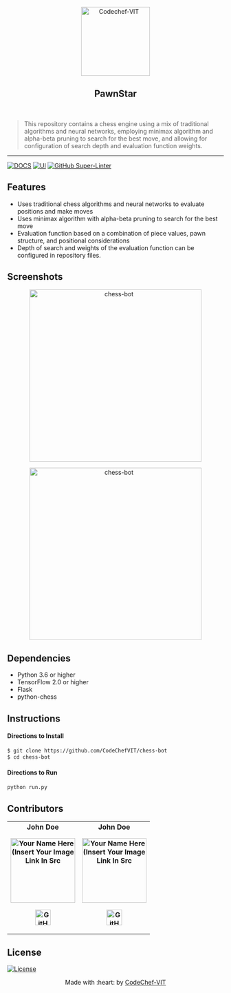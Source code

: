 <p align="center"><a href="https://www.codechefvit.com" target="_blank"><img src="https://i.ibb.co/4J9LXxS/cclogo.png" width=160 title="CodeChef-VIT" alt="Codechef-VIT"></a>
</p>

<h2 align="center"> PawnStar </h2>
<br/>

> This repository contains a chess engine using a mix of traditional algorithms and neural networks, employing minimax algorithm and alpha-beta pruning to search for the best move, and allowing for configuration of search depth and evaluation function weights.

---

[![DOCS](https://img.shields.io/badge/Documentation-see%20docs-green?style=flat-square&logo=appveyor)](INSERT_LINK_FOR_DOCS_HERE) 
  [![UI ](https://img.shields.io/badge/User%20Interface-Link%20to%20UI-orange?style=flat-square&logo=appveyor)](INSERT_UI_LINK_HERE)
[![GitHub Super-Linter](https://github.com/<OWNER>/<REPOSITORY>/workflows/Lint%20Code%20Base/badge.svg)](https://github.com/marketplace/actions/super-linter)
## Features
- Uses traditional chess algorithms and neural networks to evaluate positions and make moves
- Uses minimax algorithm with alpha-beta pruning to search for the best move
- Evaluation function based on a combination of piece values, pawn structure, and positional considerations
- Depth of search and weights of the evaluation function can be configured in repository files.

## Screenshots
<p align="center">
<img src="https://i.imgur.com/GQIXBkQ.png" alt="chess-bot" width="400px"/>
</p>
<p align="center">
<img src="https://i.imgur.com/5BxNn9e.png" alt="chess-bot" width="400px"/>
</p>

## Dependencies
 - Python 3.6 or higher
 - TensorFlow 2.0 or higher
 - Flask
 - python-chess
## Instructions

#### Directions to Install
```sh
$ git clone https://github.com/CodeChefVIT/chess-bot
$ cd chess-bot
```
#### Directions to Run
```sh
python run.py
```
## Contributors
<table>
	<tr align="center" style="font-weight:bold">
		<td>
		John Doe
		<p align="center">
			<img src = "https://i.ibb.co/4J9LXxS/cclogo.png" width="150" height="150" alt="Your Name Here (Insert Your Image Link In Src">
		</p>
			<p align="center">
				<a href = "https://github.com/SachinRaghuvanshi2003">
					<img src = "http://www.iconninja.com/files/241/825/211/round-collaboration-social-github-code-circle-network-icon.svg" width="36" height = "36" alt="GitHub"/>
				</a>
			</p>
		</td>
				<td>
		John Doe
		<p align="center">
			<img src = "https://i.ibb.co/4J9LXxS/cclogo.png" width="150" height="150" alt="Your Name Here (Insert Your Image Link In Src">
		</p>
			<p align="center">
				<a href = "https://github.com/Tarran-Sidhaarth">
					<img src = "http://www.iconninja.com/files/241/825/211/round-collaboration-social-github-code-circle-network-icon.svg" width="36" height = "36" alt="GitHub"/>
				</a>
			</p>
		</td>
	</tr>
</table>

## License
[![License](http://img.shields.io/:license-mit-blue.svg?style=flat-square)](http://badges.mit-license.org)

<p align="center">
	Made with :heart: by <a href="https://www.codechefvit.com" target="_blank">CodeChef-VIT</a>
</p>